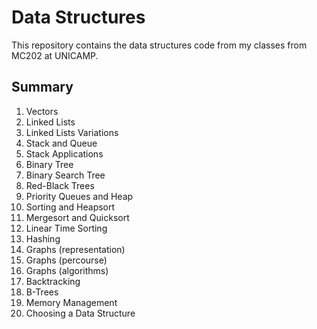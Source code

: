 # Data Structures
This repository contains the data structures code from my classes from MC202 at UNICAMP.

## Summary
1. Vectors
2. Linked Lists
3. Linked Lists Variations
4. Stack and Queue
5. Stack Applications
6. Binary Tree
7. Binary Search Tree
8. Red-Black Trees
9. Priority Queues and Heap
10. Sorting and Heapsort
11. Mergesort and Quicksort
12. Linear Time Sorting
13. Hashing
14. Graphs (representation)
15. Graphs (percourse)
16. Graphs (algorithms)
17. Backtracking
18. B-Trees
19. Memory Management
20. Choosing a Data Structure